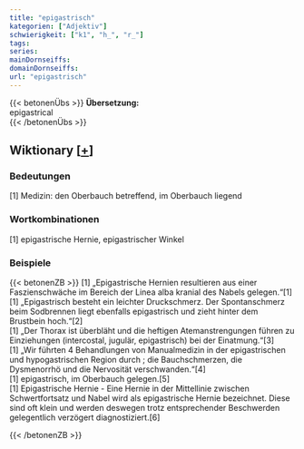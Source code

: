 ```yaml
---
title: "epigastrisch"
kategorien: ["Adjektiv"]
schwierigkeit: ["k1", "h_", "r_"]
tags:
series:
mainDornseiffs:
domainDornseiffs:
url: "epigastrisch"
---
```


{{< betonenÜbs >}}
**Übersetzung:**  
epigastrical  
{{< /betonenÜbs >}}

## Wiktionary [[+](https://de.wiktionary.org/wiki/epigastrisch)]

### Bedeutungen
[1] Medizin: den Oberbauch betreffend, im Oberbauch liegend  

### Wortkombinationen
[1] epigastrische Hernie, epigastrischer Winkel  

### Beispiele
{{< betonenZB >}}
[1] „Epigastrische Hernien resultieren aus einer Faszienschwäche im Bereich der Linea alba kranial des Nabels gelegen.“[1]  
[1] „Epigastrisch besteht ein leichter Druckschmerz. Der Spontanschmerz beim Sodbrennen liegt ebenfalls epigastrisch und zieht hinter dem Brustbein hoch.“[2]  
[1] „Der Thorax ist überbläht und die heftigen Atemanstrengungen führen zu Einziehungen (intercostal, jugulär, epigastrisch) bei der Einatmung.“[3]  
[1] „Wir führten 4 Behandlungen von Manualmedizin in der epigastrischen und hypogastrischen Region durch ; die Bauchschmerzen, die Dysmenorrhö und die Nervosität verschwanden.“[4]  
[1] epigastrisch, im Oberbauch gelegen.[5]  
[1] Epigastrische Hernie - Eine Hernie in der Mittellinie zwischen Schwertfortsatz und Nabel wird als epigastrische Hernie bezeichnet. Diese sind oft klein und werden deswegen trotz entsprechender Beschwerden gelegentlich verzögert diagnostiziert.[6]  

{{< /betonenZB >}}

